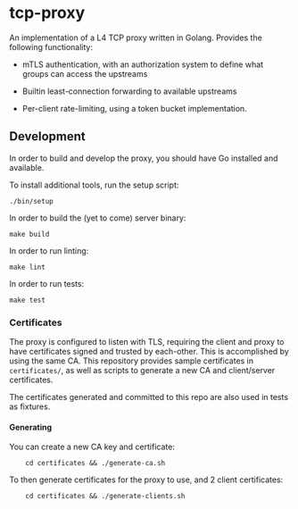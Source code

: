 # tcp-proxy

An implementation of a L4 TCP proxy written in Golang. Provides the following functionality:

* mTLS authentication, with an authorization system to define what groups can access the upstreams

* Builtin least-connection forwarding to available upstreams

* Per-client rate-limiting, using a token bucket implementation.

## Development

In order to build and develop the proxy, you should have Go installed and available.

To install additional tools, run the setup script:

    ./bin/setup

In order to build the (yet to come) server binary:

    make build

In order to run linting:

    make lint

In order to run tests:

    make test

### Certificates

The proxy is configured to listen with TLS, requiring the client and proxy to have certificates signed and trusted by
each-other. This is accomplished by using the same CA. This repository provides sample certificates in `certificates/`,
as well as scripts to generate a new CA and client/server certificates.

The certificates generated and committed to this repo are also used in tests as fixtures.

#### Generating

You can create a new CA key and certificate:

        cd certificates && ./generate-ca.sh

To then generate certificates for the proxy to use, and 2 client certificates:

        cd certificates && ./generate-clients.sh